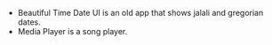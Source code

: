 - Beautiful Time Date UI is an old app that shows jalali and gregorian dates.
- Media Player is a song player.
